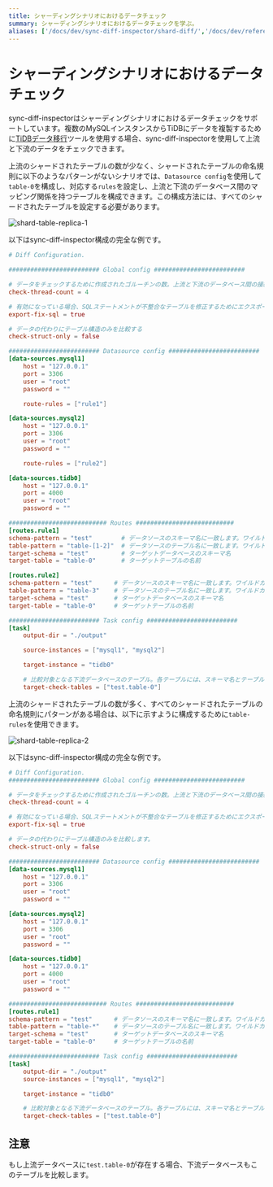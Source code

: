 ```yaml
---
title: シャーディングシナリオにおけるデータチェック
summary: シャーディングシナリオにおけるデータチェックを学ぶ。
aliases: ['/docs/dev/sync-diff-inspector/shard-diff/','/docs/dev/reference/tools/sync-diff-inspector/shard-diff/']
---
```


# シャーディングシナリオにおけるデータチェック

sync-diff-inspectorはシャーディングシナリオにおけるデータチェックをサポートしています。複数のMySQLインスタンスからTiDBにデータを複製するために[TiDBデータ移行](/dm/dm-overview.md)ツールを使用する場合、sync-diff-inspectorを使用して上流と下流のデータをチェックできます。

上流のシャードされたテーブルの数が少なく、シャードされたテーブルの命名規則に以下のようなパターンがないシナリオでは、`Datasource config`を使用して`table-0`を構成し、対応する`rules`を設定し、上流と下流のデータベース間のマッピング関係を持つテーブルを構成できます。この構成方法には、すべてのシャードされたテーブルを設定する必要があります。

![shard-table-replica-1](/media/shard-table-replica-1.png)

以下はsync-diff-inspector構成の完全な例です。

``` toml
# Diff Configuration.

######################### Global config #########################

# データをチェックするために作成されたゴルーチンの数。上流と下流のデータベース間の接続数は、わずかにこの値よりも大きくなります
check-thread-count = 4

# 有効になっている場合、SQLステートメントが不整合なテーブルを修正するためにエクスポートされます
export-fix-sql = true

# データの代わりにテーブル構造のみを比較する
check-struct-only = false

######################### Datasource config #########################
[data-sources.mysql1]
    host = "127.0.0.1"
    port = 3306
    user = "root"
    password = ""

    route-rules = ["rule1"]

[data-sources.mysql2]
    host = "127.0.0.1"
    port = 3306
    user = "root"
    password = ""

    route-rules = ["rule2"]

[data-sources.tidb0]
    host = "127.0.0.1"
    port = 4000
    user = "root"
    password = ""

########################### Routes ###########################
[routes.rule1]
schema-pattern = "test"        # データソースのスキーマ名に一致します。ワイルドカード"*"および"?"がサポートされています
table-pattern = "table-[1-2]"  # データソースのテーブル名に一致します。ワイルドカード"*"および"?"がサポートされています
target-schema = "test"         # ターゲットデータベースのスキーマ名
target-table = "table-0"       # ターゲットテーブルの名前

[routes.rule2]
schema-pattern = "test"      # データソースのスキーマ名に一致します。ワイルドカード"*"および"?"がサポートされています
table-pattern = "table-3"    # データソースのテーブル名に一致します。ワイルドカード"*"および"?"がサポートされています
target-schema = "test"       # ターゲットデータベースのスキーマ名
target-table = "table-0"     # ターゲットテーブルの名前

######################### Task config #########################
[task]
    output-dir = "./output"

    source-instances = ["mysql1", "mysql2"]

    target-instance = "tidb0"

    # 比較対象となる下流データベースのテーブル。各テーブルには、スキーマ名とテーブル名が"."で区切られている必要があります
    target-check-tables = ["test.table-0"]
```

上流のシャードされたテーブルの数が多く、すべてのシャードされたテーブルの命名規則にパターンがある場合は、以下に示すように構成するために`table-rules`を使用できます。

![shard-table-replica-2](/media/shard-table-replica-2.png)

以下はsync-diff-inspector構成の完全な例です。

```toml
# Diff Configuration.
######################### Global config #########################

# データをチェックするために作成されたゴルーチンの数。上流と下流のデータベース間の接続数は、わずかにこの値よりも大きくなります。
check-thread-count = 4

# 有効になっている場合、SQLステートメントが不整合なテーブルを修正するためにエクスポートされます。
export-fix-sql = true

# データの代わりにテーブル構造のみを比較します。
check-struct-only = false

######################### Datasource config #########################
[data-sources.mysql1]
    host = "127.0.0.1"
    port = 3306
    user = "root"
    password = ""

[data-sources.mysql2]
    host = "127.0.0.1"
    port = 3306
    user = "root"
    password = ""

[data-sources.tidb0]
    host = "127.0.0.1"
    port = 4000
    user = "root"
    password = ""

########################### Routes ###########################
[routes.rule1]
schema-pattern = "test"      # データソースのスキーマ名に一致します。ワイルドカード"*"および"?"がサポートされています
table-pattern = "table-*"    # データソースのテーブル名に一致します。ワイルドカード"*"および"?"がサポートされています
target-schema = "test"       # ターゲットデータベースのスキーマ名
target-table = "table-0"     # ターゲットテーブルの名前

######################### Task config #########################
[task]
    output-dir = "./output"
    source-instances = ["mysql1", "mysql2"]

    target-instance = "tidb0"

    # 比較対象となる下流データベースのテーブル。各テーブルには、スキーマ名とテーブル名が"."で区切られている必要があります
    target-check-tables = ["test.table-0"]
```

## 注意

もし上流データベースに`test.table-0`が存在する場合、下流データベースもこのテーブルを比較します。